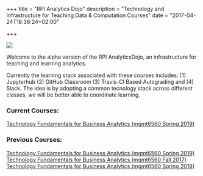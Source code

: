+++
title = "RPI Analytics Dojo"
description = "Technology and Infrastructure for Teaching Data & Computation Courses"
date = "2017-04-24T18:36:24+02:00"

+++

![](/images/dojo.png)

Welcome to the alpha version of the RPI AnalyticsDojo, an infrastructure for teaching and learning analytics.

Currently the learning stack associated with these courses includes: (1) Jupyterhub (2) GitHub Classroom (3) Travis-CI Based Autograding and (4) Slack. The idea is by adopting a common tecnology stack across different classes, we will be better able to coordinate learning.

### Current Courses:
[Technology Fundamentals for Business Analytics (mgmt6560 Spring 2019)](/mgmt6560-sp19/)

### Previous Courses:
[Technology Fundamentals for Business Analytics (mgmt6560 Spring 2019)](http://archive.analyticsdojo.com/mgmt6560-fa18/)
[Technology Fundamentals for Business Analytics (mgmt6560 Fall 2017)](http://archive.analyticsdojo.com/mgmt6560-fa17/)
[Technology Fundamentals for Business Analytics (mgmt6560 Spring 2018)](http://archive.analyticsdojo.com/mgmt6560-sp18/)
